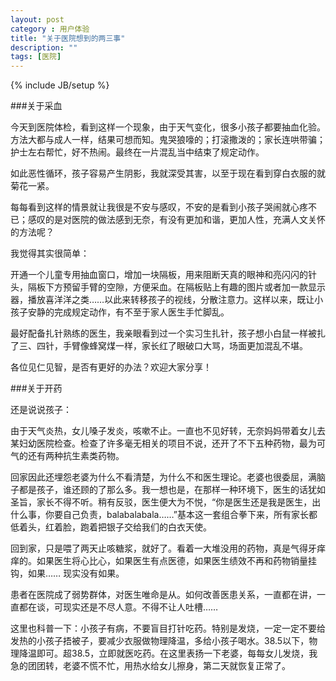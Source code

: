 ```yaml
---
layout: post
category : 用户体验
title: "关于医院想到的两三事"
description: ""
tags: [医院]
---
```

{% include JB/setup %}

###关于采血

今天到医院体检，看到这样一个现象，由于天气变化，很多小孩子都要抽血化验。方法大都与成人一样，结果可想而知。鬼哭狼嚎的；打滚撒泼的；家长连哄带骗；护士左右帮忙，好不热闹。最终在一片混乱当中结束了规定动作。

如此恶性循环，孩子容易产生阴影，我就深受其害，以至于现在看到穿白衣服的就菊花一紧。

每每看到这样的情景就让我很是不安与感叹，不安的是看到小孩子哭闹就心疼不已；感叹的是对医院的做法感到无奈，有没有更加和谐，更加人性，充满人文关怀的方法呢？

我觉得其实很简单：

开通一个儿童专用抽血窗口，增加一块隔板，用来阻断天真的眼神和亮闪闪的针头，隔板下方预留手臂的空隙，方便采血。在隔板贴上有趣的图片或者加一款显示器，播放喜洋洋之类……以此来转移孩子的视线，分散注意力。这样以来，既让小孩子安静的完成规定动作，有不至于家人医生手忙脚乱。

最好配备扎针熟练的医生，我亲眼看到过一个实习生扎针，孩子想小白鼠一样被扎了三、四针，手臂像蜂窝煤一样，家长红了眼破口大骂，场面更加混乱不堪。

各位见仁见智，是否有更好的办法？欢迎大家分享！

###关于开药

还是说说孩子：

由于天气炎热，女儿嗓子发炎，咳嗽不止。一直也不见好转，无奈妈妈带着女儿去某妇幼医院检查。检查了许多毫无相关的项目不说，还开了不下五种药物，最为可气的还有两种抗生素类药物。

回家因此还埋怨老婆为什么不看清楚，为什么不和医生理论。老婆也很委屈，满脑子都是孩子，谁还顾的了那么多。我一想也是，在那样一种环境下，医生的话犹如圣旨，家长不得不听。稍有反驳，医生便大为不悦，“你是医生还是我是医生，出什么事，你要自己负责，balabalabala……”基本这一套组合拳下来，所有家长都低着头，红着脸，跑着把银子交给我们的白衣天使。

回到家，只是喂了两天止咳糖浆，就好了。看着一大堆没用的药物，真是气得牙痒痒的。如果医生将心比心，如果医生有点医德，如果医生绩效不再和药物销量挂钩，如果…… 现实没有如果。

患者在医院成了弱势群体，对医生唯命是从。如何改善医患关系，一直都在讲，一直都在谈，可现实还是不尽人意。不得不让人吐槽……

这里也科普一下：小孩子有病，不要盲目打针吃药。特别是发烧，一定一定不要给发热的小孩子捂被子，要减少衣服做物理降温，多给小孩子喝水。38.5以下，物理降温即可。超38.5，立即就医吃药。在这里表扬一下老婆，每每女儿发烧，我急的团团转，老婆不慌不忙，用热水给女儿擦身，第二天就恢复正常了。

